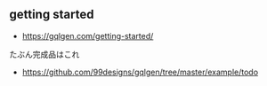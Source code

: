 ## getting started

- https://gqlgen.com/getting-started/

たぶん完成品はこれ

- https://github.com/99designs/gqlgen/tree/master/example/todo

